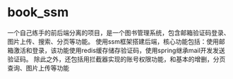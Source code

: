 # book_ssm
一个自己练手的前后端分离的项目，是一个图书管理系统，包含邮箱验证码登录、图片上传、搜索、分页等功能。
使用ssm框架搭建后端，核心功能包括：使用邮箱激活和登录，该功能使用redis缓存储存验证码，使用spring继承mail开发发送验证码。
除此之外，还包括用拦截器实现的账号权限功能，和基本的增删，分页查询、图片上传等功能
